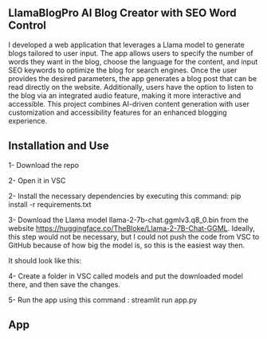 ## LlamaBlogPro AI Blog Creator with SEO Word Control

I developed a web application that leverages a Llama model to generate blogs tailored to user input. The app allows users to specify the number of words they want in the blog, choose the language for the content, and input SEO keywords to optimize the blog for search engines. Once the user provides the desired parameters, the app generates a blog post that can be read directly on the website. Additionally, users have the option to listen to the blog via an integrated audio feature, making it more interactive and accessible. This project combines AI-driven content generation with user customization and accessibility features for an enhanced blogging experience.

## Installation and Use

1- Download the repo

2- Open it in VSC

2- Install the necessary dependencies by executing this command: pip install -r requirements.txt

3- Download the Llama model llama-2-7b-chat.ggmlv3.q8_0.bin from the website https://huggingface.co/TheBloke/Llama-2-7B-Chat-GGML. Ideally, this step would not be necessary, but I could not push the code from VSC
to GitHub because of how big the model is, so this is the easiest way then.

It should look like this: 

4- Create a folder in VSC called models and put the downloaded model there, and then save the changes.

5- Run the app using this command : streamlit run app.py


## App

